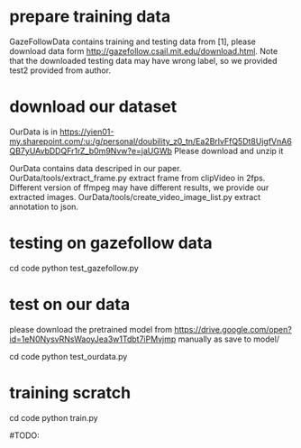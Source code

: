# prepare training data
GazeFollowData contains training and testing data from [1], please download data form http://gazefollow.csail.mit.edu/download.html.
Note that the downloaded testing data may have wrong label, so we provided test2 provided from author.

# download our dataset
OurData is in https://yien01-my.sharepoint.com/:u:/g/personal/doubility_z0_tn/Ea2BrlvFfQ5Dt8UjgfVnA6QB7yUAvbDDQFr1rZ_b0m9Nvw?e=jaUGWb
Please download and unzip it

OurData contains data descriped in our paper.
OurData/tools/extract_frame.py extract frame from clipVideo in 2fps.
Different version of ffmpeg may have different results, we provide our extracted images.
OurData/tools/create_video_image_list.py extract annotation to json.

# testing on gazefollow data
cd code
python test_gazefollow.py


# test on our data
please download the pretrained model from https://drive.google.com/open?id=1eN0NysvRNsWaoyJea3w1Tdbt7iPMvjmp manually as save to model/

cd code
python test_ourdata.py

# training scratch
cd code
python train.py

#TODO:


